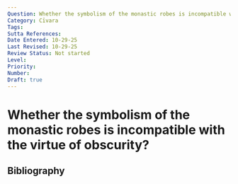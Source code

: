 ```yaml
---
Question: Whether the symbolism of the monastic robes is incompatible with the virtue of obscurity?
Category: Cīvara
Tags: 
Sutta References: 
Date Entered: 10-29-25
Last Revised: 10-29-25
Review Status: Not started
Level: 
Priority: 
Number: 
Draft: true
---
```


# Whether the symbolism of the monastic robes is incompatible with the virtue of obscurity?

## Bibliography

<!-- 

Notes:



-->
